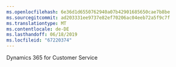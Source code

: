 ```yaml
---
ms.openlocfilehash: 6e36d1d6550762940a07b42901685650cae7b8be
ms.sourcegitcommit: ad203331ee9737e82ef70206ac04eeb72a5f9c7f
ms.translationtype: MT
ms.contentlocale: de-DE
ms.lasthandoff: 06/18/2019
ms.locfileid: "67220374"
---
```

Dynamics 365 for Customer Service
